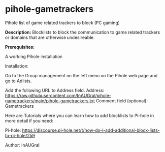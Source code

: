 # pihole-gametrackers
Pihole list of game related trackers to block (PC gaming)

**Description:**
Blocklists to block the communication to game related trackers or domains that are otherwise undesireable.



**Prerequisites:**

A working Pihole installation

Installation:

Go to the Group management on the left menu on the Pihole web page and go to Adlists.

Add the following URL to Address field.
Address: https://raw.githubusercontent.com/InAUGral/pihole-gametrackers/main/pihole-gametrackers.txt
Comment field (optional): Gametrackers

Here are Tutorials where you can learn how to add blocklists to  Pi-hole in more detail if you need:

Pi-hole: https://discourse.pi-hole.net/t/how-do-i-add-additional-block-lists-to-pi-hole/259

Author:
InAUGral
